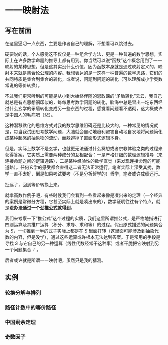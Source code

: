 # 一一映射法

## 写在前面

在这里逼叨一点东西，主要是作者自己的理解，不想看可以跳过去。

硬要说的话，个人感觉这不仅仅是一种组合学方法，更是一种普遍的数学思想，实际上在许多数学命题的推导上都有用到。你当然可以说“函数”这个概念用到了一一映射的某种思想，但是这其实没什么价值，因为函数本身就是通过映射定义的，映射本来就是集合论公理的内容。我想表达的是一这样一种普遍的数学思路，它们的共同特质是集合到集合的转化，或者说，问题到问题的转化（可以理解成小学奥数常说的等价转换）。

不过我们更常听到的可能是从小到大始终伴随的思政课的“矛盾转化”云云，我自己就总是有点思想钢印似的，每每思考数学问题的转化，脑海中总是冒出一坨东西经过什么玄学的矛盾转化变成另一些东西的过程，感觉看问题看不透彻，这大概或许是中国人的毛病吧（悲）。

这种潜移默化的思维方式对我的数学思维阻碍还是比较大的，一种常见的情况就是，每当我试图思考数学问题，大脑就会自动地趋利避害自动地自发地将问题简化成某种超感的抽象物的流动，而躲避掉了直面形式逻辑本身。

但是，实际上数学不是玄学，也就更无法通过什么冥想或者宗教体验之类的过程来获得答案，它实质上需要两种成分的互相配合：一是严格仔细的数理逻辑推导（来连接命题之间的逻辑通路），二是某种经验性的数学直觉（来发现连接命题的可能道路）。任何玄学的感受都会害得这二者无法正常运行，笔者实际上深受其扰，数学一直不太好，倒是如果考试要考（不是分析哲学的）哲学，笔者或许成绩还行。

扯远了，回到等价转换上来。

就拿高数作例子吧，有些时候我们会看到一些看起来像是凑出来的定理（一个经典的案例是常微分方程，它甚至实际上就是凑出来的），数学证明往往有个特点，就是**没办法通过一个劲推公式就得到**。

我们来考察一下“推公式”这个过程的实质，我们这里所谓推公式，是严格地指进行四则运算及其推广运算（积分、求导、求和等）的过程。假设原式描述的问题集合为 $S$，一切推到一半的式子实际上都是在 $S$ 里面打转（这里面可能涉及到抽象代数的内容，但是没学），通过这些运算或许根本无法达到答案。于是常用的手段是寻找 $S$ 与它自己的另一种运算（线性代数经常干这种事）或者干脆把它映射到另一个问题集合 $T$ 。

后者或许就是所谓一一映射吧，虽然只是我的猜测。

## 实例

### 轮换分解与排列

### 路径计数中的等价路径

### 中国剩余定理

### 奇数因子